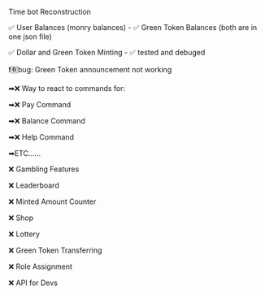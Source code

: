 Time bot
Reconstruction

✅ User Balances (monry balances) - ✅ Green Token Balances
(both are in one json file)

✅ Dollar and Green Token Minting - ✅ tested and debuged

❗🈶bug: Green Token announcement not working 

➡❌ Way to react to commands for:

➡❌ Pay Command

➡❌ Balance Command 

➡❌ Help Command

➡ETC......

❌ Gambling Features

❌ Leaderboard

❌ Minted Amount Counter

❌ Shop

❌ Lottery

❌ Green Token Transferring

❌ Role Assignment

❌ API for Devs

